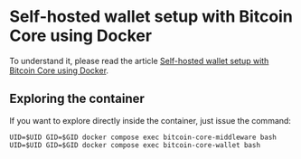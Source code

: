 # Self-hosted wallet setup with Bitcoin Core using Docker

To understand it, please read the article [Self-hosted wallet setup with Bitcoin Core using Docker](https://www.willianantunes.com/blog/2024/06/self-hosted-wallet-setup-with-bitcoin-core-using-docker/).

## Exploring the container

If you want to explore directly inside the container, just issue the command:

    UID=$UID GID=$GID docker compose exec bitcoin-core-middleware bash
    UID=$UID GID=$GID docker compose exec bitcoin-core-wallet bash
